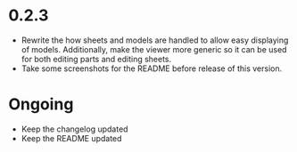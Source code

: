 # 0.2.3
- Rewrite the how sheets and models are handled to allow easy displaying of models. Additionally,
    make the viewer more generic so it can be used for both editing parts and editing sheets.
- Take some screenshots for the README before release of this version.


# Ongoing
- Keep the changelog updated
- Keep the README updated
